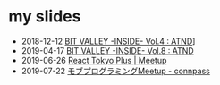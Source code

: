 # my slides 
- 2018-12-12 [BIT VALLEY -INSIDE- Vol.4 : ATND](https://atnd.org/events/101970)]
- 2019-04-17 [BIT VALLEY -INSIDE- Vol.8 : ATND](https://atnd.org/events/104822)
- 2019-06-26 [React Tokyo Plus | Meetup](https://www.meetup.com/ReactJS-Tokyo/events/262199021/)
- 2019-07-22 [モブプログラミングMeetup - connpass](https://connpass.com/event/138267/)
